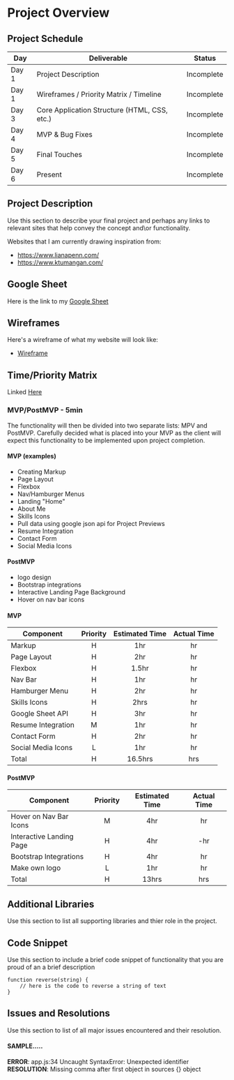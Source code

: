 # Project Overview

## Project Schedule

|  Day | Deliverable | Status
|---|---| ---|
|Day 1| Project Description | Incomplete
|Day 1| Wireframes / Priority Matrix / Timeline | Incomplete
|Day 3| Core Application Structure (HTML, CSS, etc.) | Incomplete
|Day 4| MVP & Bug Fixes | Incomplete
|Day 5| Final Touches | Incomplete
|Day 6| Present | Incomplete


## Project Description

Use this section to describe your final project and perhaps any links to relevant sites that help convey the concept and\or functionality.

Websites that I am currently drawing inspiration from:
- https://www.lianapenn.com/ 
- https://www.ktumangan.com/


## Google Sheet

Here is the link to my [Google Sheet](https://docs.google.com/spreadsheets/d/17eW9wTVR8l_emU9zStJMGSYsyHa9aodt9WKpT9CUEWg/edit#gid=0) 

## Wireframes

Here's a wireframe of what my website will look like:

- [Wireframe](https://res.cloudinary.com/dtybx6nov/image/upload/v1600101292/IMG_7213_spbnt3.heic)

## Time/Priority Matrix 

Linked [Here](https://res.cloudinary.com/dtybx6nov/image/upload/v1600104960/IMG_9039.HE_gnmjci.heic)

### MVP/PostMVP - 5min

The functionality will then be divided into two separate lists: MPV and PostMVP.  Carefully decided what is placed into your MVP as the client will expect this functionality to be implemented upon project completion.  

#### MVP (examples)

- Creating Markup
- Page Layout
- Flexbox
- Nav/Hamburger Menus
- Landing "Home"
- About Me
- Skills Icons
- Pull data using google json api for Project Previews
- Resume Integration
- Contact Form
- Social Media Icons


#### PostMVP 

- logo design
- Bootstrap integrations
- Interactive Landing Page Background
- Hover on nav bar icons

#### MVP
| Component | Priority | Estimated Time | Actual Time |
| --- | :---: |  :---: | :---: | 
| Markup | H | 1hr | hr |
| Page Layout | H | 2hr | hr |
| Flexbox | H | 1.5hr | hr |  
| Nav Bar | H | 1hr |  hr | 
| Hamburger Menu | H | 2hr | hr|
| Skills Icons | H | 2hrs|  hr | 
| Google Sheet API | H | 3hr | hr | hr |
| Resume Integration | M | 1hr | hr | hr |
| Contact Form | H | 2hr | hr | hr |
| Social Media Icons | L | 1hr |  hr |
| Total | H | 16.5hrs| hrs |

#### PostMVP
| Component | Priority | Estimated Time | Actual Time |
| --- | :---: |  :---: | :---: | 
| Hover on Nav Bar Icons | M | 4hr | hr |
| Interactive Landing Page | H | 4hr | -hr | hr |
| Bootstrap Integrations | H | 4hr | hr |
| Make own logo | L | 1hr | hr |
| Total | H | 13hrs| hrs |

## Additional Libraries
 Use this section to list all supporting libraries and thier role in the project. 

## Code Snippet

Use this section to include a brief code snippet of functionality that you are proud of an a brief description  

```
function reverse(string) {
	// here is the code to reverse a string of text
}
```

## Issues and Resolutions
 Use this section to list of all major issues encountered and their resolution.

#### SAMPLE.....
**ERROR**: app.js:34 Uncaught SyntaxError: Unexpected identifier                                
**RESOLUTION**: Missing comma after first object in sources {} object
